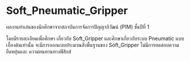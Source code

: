 # Soft_Pneumatic_Gripper

ผลงานทำเล่นของนักศึกษาจากสถาบันการจัดการปัญญาภิวัฒน์ (PIM) ชั้นปีที่ 1

โดยมีรายละเอียดเพื่อศึกษา เกี่ยวกับ Soft_Gripper และศึกษาเกี่ยวกับระบบ Pneumatic แบบเบื้องต้นเท่านั้น จะมีการออกแบบประมาณสิ่งพื้นฐานของ Soft_Gripper ไม่มีการทดสอบความยืดหยุ่นและ ความทนทานทางฟิสิกส์
